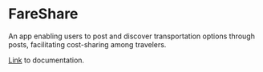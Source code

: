 # FareShare

An app enabling users to post and discover transportation options through posts, facilitating cost-sharing among travelers.

[Link](https://github.com/peshevskidimitar/fareshare/blob/master/%D0%92%D1%82%D0%BE%D1%80%D0%B0%20%D0%B4%D0%BE%D0%BC%D0%B0%D1%88%D0%BD%D0%B0%20%D0%B7%D0%B0%D0%B4%D0%B0%D1%87%D0%B0%20%D0%BF%D0%BE%20%D0%9C%D0%98%D0%A1.pdf) to documentation.
